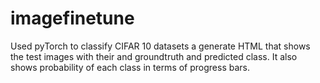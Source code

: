# imagefinetune
Used pyTorch to classify CIFAR 10 datasets a generate HTML that shows the test images with their and groundtruth and predicted class. It also shows probability of each class in terms of progress bars. 

